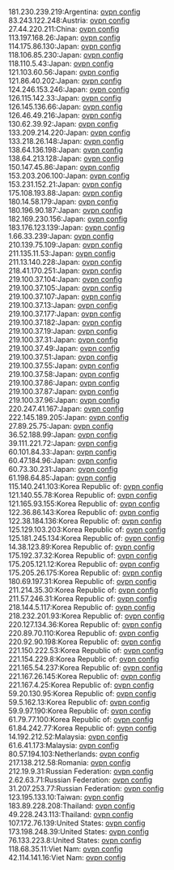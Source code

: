 181.230.239.219:Argentina: [ovpn config](vpn/181_230_239_219.ovpn)  
83.243.122.248:Austria: [ovpn config](vpn/83_243_122_248.ovpn)  
27.44.220.211:China: [ovpn config](vpn/27_44_220_211.ovpn)  
113.197.168.26:Japan: [ovpn config](vpn/113_197_168_26.ovpn)  
114.175.86.130:Japan: [ovpn config](vpn/114_175_86_130.ovpn)  
118.106.85.230:Japan: [ovpn config](vpn/118_106_85_230.ovpn)  
118.110.5.43:Japan: [ovpn config](vpn/118_110_5_43.ovpn)  
121.103.60.56:Japan: [ovpn config](vpn/121_103_60_56.ovpn)  
121.86.40.202:Japan: [ovpn config](vpn/121_86_40_202.ovpn)  
124.246.153.246:Japan: [ovpn config](vpn/124_246_153_246.ovpn)  
126.115.142.33:Japan: [ovpn config](vpn/126_115_142_33.ovpn)  
126.145.136.66:Japan: [ovpn config](vpn/126_145_136_66.ovpn)  
126.46.49.216:Japan: [ovpn config](vpn/126_46_49_216.ovpn)  
130.62.39.92:Japan: [ovpn config](vpn/130_62_39_92.ovpn)  
133.209.214.220:Japan: [ovpn config](vpn/133_209_214_220.ovpn)  
133.218.26.148:Japan: [ovpn config](vpn/133_218_26_148.ovpn)  
138.64.136.198:Japan: [ovpn config](vpn/138_64_136_198.ovpn)  
138.64.213.128:Japan: [ovpn config](vpn/138_64_213_128.ovpn)  
150.147.45.86:Japan: [ovpn config](vpn/150_147_45_86.ovpn)  
153.203.206.100:Japan: [ovpn config](vpn/153_203_206_100.ovpn)  
153.231.152.21:Japan: [ovpn config](vpn/153_231_152_21.ovpn)  
175.108.193.88:Japan: [ovpn config](vpn/175_108_193_88.ovpn)  
180.14.58.179:Japan: [ovpn config](vpn/180_14_58_179.ovpn)  
180.196.90.187:Japan: [ovpn config](vpn/180_196_90_187.ovpn)  
182.169.230.156:Japan: [ovpn config](vpn/182_169_230_156.ovpn)  
183.176.123.139:Japan: [ovpn config](vpn/183_176_123_139.ovpn)  
1.66.33.239:Japan: [ovpn config](vpn/1_66_33_239.ovpn)  
210.139.75.109:Japan: [ovpn config](vpn/210_139_75_109.ovpn)  
211.135.11.53:Japan: [ovpn config](vpn/211_135_11_53.ovpn)  
211.13.140.228:Japan: [ovpn config](vpn/211_13_140_228.ovpn)  
218.41.170.251:Japan: [ovpn config](vpn/218_41_170_251.ovpn)  
219.100.37.104:Japan: [ovpn config](vpn/219_100_37_104.ovpn)  
219.100.37.105:Japan: [ovpn config](vpn/219_100_37_105.ovpn)  
219.100.37.107:Japan: [ovpn config](vpn/219_100_37_107.ovpn)  
219.100.37.13:Japan: [ovpn config](vpn/219_100_37_13.ovpn)  
219.100.37.177:Japan: [ovpn config](vpn/219_100_37_177.ovpn)  
219.100.37.182:Japan: [ovpn config](vpn/219_100_37_182.ovpn)  
219.100.37.19:Japan: [ovpn config](vpn/219_100_37_19.ovpn)  
219.100.37.31:Japan: [ovpn config](vpn/219_100_37_31.ovpn)  
219.100.37.49:Japan: [ovpn config](vpn/219_100_37_49.ovpn)  
219.100.37.51:Japan: [ovpn config](vpn/219_100_37_51.ovpn)  
219.100.37.55:Japan: [ovpn config](vpn/219_100_37_55.ovpn)  
219.100.37.58:Japan: [ovpn config](vpn/219_100_37_58.ovpn)  
219.100.37.86:Japan: [ovpn config](vpn/219_100_37_86.ovpn)  
219.100.37.87:Japan: [ovpn config](vpn/219_100_37_87.ovpn)  
219.100.37.96:Japan: [ovpn config](vpn/219_100_37_96.ovpn)  
220.247.41.167:Japan: [ovpn config](vpn/220_247_41_167.ovpn)  
222.145.189.205:Japan: [ovpn config](vpn/222_145_189_205.ovpn)  
27.89.25.75:Japan: [ovpn config](vpn/27_89_25_75.ovpn)  
36.52.188.99:Japan: [ovpn config](vpn/36_52_188_99.ovpn)  
39.111.221.72:Japan: [ovpn config](vpn/39_111_221_72.ovpn)  
60.101.84.33:Japan: [ovpn config](vpn/60_101_84_33.ovpn)  
60.47.184.96:Japan: [ovpn config](vpn/60_47_184_96.ovpn)  
60.73.30.231:Japan: [ovpn config](vpn/60_73_30_231.ovpn)  
61.198.64.85:Japan: [ovpn config](vpn/61_198_64_85.ovpn)  
115.140.241.103:Korea Republic of: [ovpn config](vpn/115_140_241_103.ovpn)  
121.140.55.78:Korea Republic of: [ovpn config](vpn/121_140_55_78.ovpn)  
121.165.93.155:Korea Republic of: [ovpn config](vpn/121_165_93_155.ovpn)  
122.36.86.143:Korea Republic of: [ovpn config](vpn/122_36_86_143.ovpn)  
122.38.184.136:Korea Republic of: [ovpn config](vpn/122_38_184_136.ovpn)  
125.129.103.203:Korea Republic of: [ovpn config](vpn/125_129_103_203.ovpn)  
125.181.245.134:Korea Republic of: [ovpn config](vpn/125_181_245_134.ovpn)  
14.38.123.89:Korea Republic of: [ovpn config](vpn/14_38_123_89.ovpn)  
175.192.37.32:Korea Republic of: [ovpn config](vpn/175_192_37_32.ovpn)  
175.205.121.12:Korea Republic of: [ovpn config](vpn/175_205_121_12.ovpn)  
175.205.26.175:Korea Republic of: [ovpn config](vpn/175_205_26_175.ovpn)  
180.69.197.31:Korea Republic of: [ovpn config](vpn/180_69_197_31.ovpn)  
211.214.35.30:Korea Republic of: [ovpn config](vpn/211_214_35_30.ovpn)  
211.57.246.31:Korea Republic of: [ovpn config](vpn/211_57_246_31.ovpn)  
218.144.5.117:Korea Republic of: [ovpn config](vpn/218_144_5_117.ovpn)  
218.232.201.93:Korea Republic of: [ovpn config](vpn/218_232_201_93.ovpn)  
220.127.134.36:Korea Republic of: [ovpn config](vpn/220_127_134_36.ovpn)  
220.89.70.110:Korea Republic of: [ovpn config](vpn/220_89_70_110.ovpn)  
220.92.90.198:Korea Republic of: [ovpn config](vpn/220_92_90_198.ovpn)  
221.150.222.53:Korea Republic of: [ovpn config](vpn/221_150_222_53.ovpn)  
221.154.229.8:Korea Republic of: [ovpn config](vpn/221_154_229_8.ovpn)  
221.165.54.237:Korea Republic of: [ovpn config](vpn/221_165_54_237.ovpn)  
221.167.26.145:Korea Republic of: [ovpn config](vpn/221_167_26_145.ovpn)  
221.167.4.25:Korea Republic of: [ovpn config](vpn/221_167_4_25.ovpn)  
59.20.130.95:Korea Republic of: [ovpn config](vpn/59_20_130_95.ovpn)  
59.5.162.13:Korea Republic of: [ovpn config](vpn/59_5_162_13.ovpn)  
59.9.97.190:Korea Republic of: [ovpn config](vpn/59_9_97_190.ovpn)  
61.79.77.100:Korea Republic of: [ovpn config](vpn/61_79_77_100.ovpn)  
61.84.242.77:Korea Republic of: [ovpn config](vpn/61_84_242_77.ovpn)  
14.192.212.52:Malaysia: [ovpn config](vpn/14_192_212_52.ovpn)  
61.6.41.173:Malaysia: [ovpn config](vpn/61_6_41_173.ovpn)  
80.57.194.103:Netherlands: [ovpn config](vpn/80_57_194_103.ovpn)  
217.138.212.58:Romania: [ovpn config](vpn/217_138_212_58.ovpn)  
212.19.9.31:Russian Federation: [ovpn config](vpn/212_19_9_31.ovpn)  
2.62.63.71:Russian Federation: [ovpn config](vpn/2_62_63_71.ovpn)  
31.207.253.77:Russian Federation: [ovpn config](vpn/31_207_253_77.ovpn)  
123.195.133.10:Taiwan: [ovpn config](vpn/123_195_133_10.ovpn)  
183.89.228.208:Thailand: [ovpn config](vpn/183_89_228_208.ovpn)  
49.228.243.113:Thailand: [ovpn config](vpn/49_228_243_113.ovpn)  
107.172.76.139:United States: [ovpn config](vpn/107_172_76_139.ovpn)  
173.198.248.39:United States: [ovpn config](vpn/173_198_248_39.ovpn)  
76.133.223.8:United States: [ovpn config](vpn/76_133_223_8.ovpn)  
118.68.35.11:Viet Nam: [ovpn config](vpn/118_68_35_11.ovpn)  
42.114.141.16:Viet Nam: [ovpn config](vpn/42_114_141_16.ovpn)  
